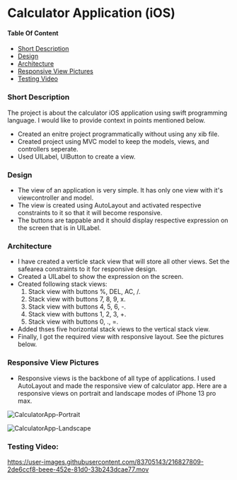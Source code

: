 # Calculator Application (iOS)

#### Table Of Content
* [Short Description](#sdesc)
* [Design](#design)
* [Architecture](#arch)
* [Responsive View Pictures](#view)
* [Testing Video](#testing)


<a name="sdesc"/>

### Short Description
The project is about the calculator iOS application using swift programming language. I would like to provide context in points mentioned below.
* Created an enitre project programmatically without using any xib file.
* Created project using MVC model to keep the models, views, and controllers seperate.
* Used UILabel, UIButton to create a view.

<a name="design"/>

### Design
* The view of an application is very simple. It has only one view with it's viewcontroller and model. 
* The view is created using AutoLayout and activated respective constraints to it so that it will become responsive.
* The buttons are tappable and it should display respective expression on the screen that is in UILabel.

<a name="arch"/>

### Architecture
* I have created a verticle stack view that will store all other views. Set the safearea constraints to it for responsive design.
* Created a UILabel to show the expression on the screen.
* Created following stack views:
  1. Stack view with buttons %, DEL, AC, /.
  2. Stack view with buttons 7, 8, 9, x.
  3. Stack view with buttons 4, 5, 6, -.
  4. Stack view with buttons 1, 2, 3, +.
  5. Stack view with buttons 0, ., =.
* Added thses five horizontal stack views to the vertical stack view.
* Finally, I got the required view with responsive layout. See the pictures below.

<a name="view"/>

### Responsive View Pictures
* Responsive views is the backbone of all type of applications. I used AutoLayout and made the responsive view of calculator app. Here are a responsive views on portrait and landscape modes of iPhone 13 pro max. <br />

![CalculatorApp-Portrait](https://user-images.githubusercontent.com/83705143/216827848-0c51383e-f9a5-487c-8911-1c41b3f2c22d.png)

![CalculatorApp-Landscape](https://user-images.githubusercontent.com/83705143/216827783-865a4fd4-513a-4b60-b344-fea003b6f3d3.png)

<a id=testing>

### Testing Video:

https://user-images.githubusercontent.com/83705143/216827809-2de6ccf8-beee-452e-81d0-33b243dcae77.mov
